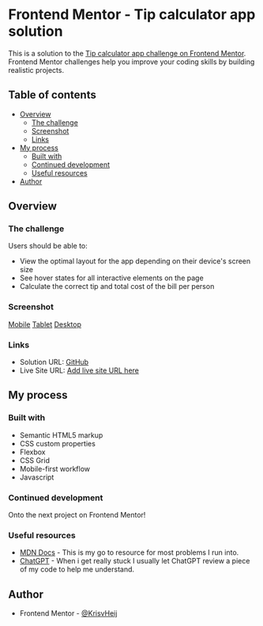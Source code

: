# Frontend Mentor - Tip calculator app solution

This is a solution to the [Tip calculator app challenge on Frontend Mentor](https://www.frontendmentor.io/challenges/tip-calculator-app-ugJNGbJUX). Frontend Mentor challenges help you improve your coding skills by building realistic projects.

## Table of contents

- [Overview](#overview)
  - [The challenge](#the-challenge)
  - [Screenshot](#screenshot)
  - [Links](#links)
- [My process](#my-process)
  - [Built with](#built-with)
  - [Continued development](#continued-development)
  - [Useful resources](#useful-resources)
- [Author](#author)

## Overview

### The challenge

Users should be able to:

- View the optimal layout for the app depending on their device's screen size
- See hover states for all interactive elements on the page
- Calculate the correct tip and total cost of the bill per person

### Screenshot

[Mobile](./screenshots/mobile.png)
[Tablet](./screenshots/tablet.png)
[Desktop](./screenshots/desktop.png)

### Links

- Solution URL: [GitHub](https://github.com/KrisvHeij/tip-calculator-app)
- Live Site URL: [Add live site URL here](https://your-live-site-url.com)

## My process

### Built with

- Semantic HTML5 markup
- CSS custom properties
- Flexbox
- CSS Grid
- Mobile-first workflow
- Javascript

### Continued development

Onto the next project on Frontend Mentor!

### Useful resources

- [MDN Docs](https://developer.mozilla.org/en-US/) - This is my go to resource for most problems I run into.
- [ChatGPT](https://chatgpt.com/) - When i get really stuck I usually let ChatGPT review a piece of my code to help me understand.

## Author

- Frontend Mentor - [@KrisvHeij](https://www.frontendmentor.io/profile/KrisvHeij)
